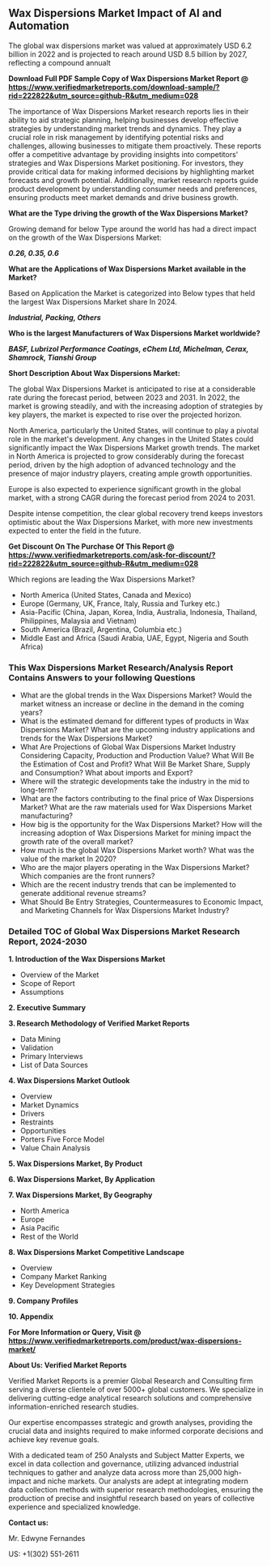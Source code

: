 <h2>Wax Dispersions Market Impact of AI and Automation</h2><p>The global wax dispersions market was valued at approximately USD 6.2 billion in 2022 and is projected to reach around USD 8.5 billion by 2027, reflecting a compound annualt</p><p id="" class=""><strong>Download Full PDF Sample Copy of Wax Dispersions Market Report @ <a href="https://www.verifiedmarketreports.com/download-sample/?rid=222822&utm_source=github-R&utm_medium=028" target="_blank">https://www.verifiedmarketreports.com/download-sample/?rid=222822&utm_source=github-R&utm_medium=028</a></strong></p><p>The importance of&nbsp;Wax Dispersions Market research reports lies in their ability to aid strategic planning, helping businesses develop effective strategies by understanding market trends and dynamics. They play a crucial role in risk management by identifying potential risks and challenges, allowing businesses to mitigate them proactively. These reports offer a competitive advantage by providing insights into competitors' strategies and Wax Dispersions Market positioning. For investors, they provide critical data for making informed decisions by highlighting market forecasts and growth potential. Additionally, market research reports guide product development by understanding consumer needs and preferences, ensuring products meet market demands and drive business growth.</p><p><strong>What are the&nbsp;Type driving the growth of the Wax Dispersions Market?</strong></p><p id="" class="">Growing demand for below Type around the world has had a direct impact on the growth of the Wax Dispersions Market:</p><em><strong>0.26, 0.35, 0.6</strong></em></p><strong>What are the&nbsp;Applications&nbsp;of Wax Dispersions Market available in the Market?</strong></p><p id="" class="">Based on Application the Market is categorized into Below types that held the largest Wax Dispersions Market share In 2024.</p><em><strong>Industrial, Packing, Others</strong></em></p><strong>Who is the largest Manufacturers of Wax Dispersions Market worldwide?</strong></p><p><em><strong>BASF, Lubrizol Performance Coatings, eChem Ltd, Michelman, Cerax, Shamrock, Tianshi Group</strong></em></p><p id="" class=""><strong>Short Description About Wax Dispersions Market:</strong></p><p>The global Wax Dispersions Market is anticipated to rise at a considerable rate during the forecast period, between 2023 and 2031. In 2022, the market is growing steadily, and with the increasing adoption of strategies by key players, the market is expected to rise over the projected horizon.</p><p>North America, particularly the United States, will continue to play a pivotal role in the market's development. Any changes in the United States could significantly impact the Wax Dispersions Market growth trends. The market in North America is projected to grow considerably during the forecast period, driven by the high adoption of advanced technology and the presence of major industry players, creating ample growth opportunities.</p><p>Europe is also expected to experience significant growth in the global market, with a strong CAGR during the forecast period from 2024 to 2031.</p><p>Despite intense competition, the clear global recovery trend keeps investors optimistic about the Wax Dispersions Market, with more new investments expected to enter the field in the future.</p><p id="" class=""><strong>Get Discount On The Purchase Of This Report @ <a href="https://www.verifiedmarketreports.com/ask-for-discount/?rid=222822&utm_source=github-R&utm_medium=028" target="_blank">https://www.verifiedmarketreports.com/ask-for-discount/?rid=222822&utm_source=github-R&utm_medium=028</a></strong></p>Which regions are leading the Wax Dispersions Market?</p><ul><li>North America (United States, Canada and Mexico)</li><li>Europe (Germany, UK, France, Italy, Russia and Turkey etc.)</li><li>Asia-Pacific (China, Japan, Korea, India, Australia, Indonesia, Thailand, Philippines, Malaysia and Vietnam)</li><li>South America (Brazil, Argentina, Columbia etc.)</li><li>Middle East and Africa (Saudi Arabia, UAE, Egypt, Nigeria and South Africa)</li></ul><h3 id="" class="">This Wax Dispersions Market Research/Analysis Report Contains Answers to your following Questions</h3><ul><li>What are the global trends in the Wax Dispersions Market? Would the market witness an increase or decline in the demand in the coming years?</li><li>What is the estimated demand for different types of products in Wax Dispersions Market? What are the upcoming industry applications and trends for the Wax Dispersions Market?</li><li>What Are Projections of Global Wax Dispersions Market Industry Considering Capacity, Production and Production Value? What Will Be the Estimation of Cost and Profit? What Will Be Market Share, Supply and Consumption? What about imports and Export?</li><li>Where will the strategic developments take the industry in the mid to long-term?</li><li>What are the factors contributing to the final price of Wax Dispersions Market? What are the raw materials used for Wax Dispersions Market manufacturing?</li><li>How big is the opportunity for the Wax Dispersions Market? How will the increasing adoption of Wax Dispersions Market for mining impact the growth rate of the overall market?</li><li>How much is the global Wax Dispersions Market worth? What was the value of the market In 2020?</li><li>Who are the major players operating in the Wax Dispersions Market? Which companies are the front runners?</li><li>Which are the recent industry trends that can be implemented to generate additional revenue streams?</li><li>What Should Be Entry Strategies, Countermeasures to Economic Impact, and Marketing Channels for Wax Dispersions Market Industry?</li></ul><h3 id="" class="">Detailed TOC of Global Wax Dispersions Market Research Report, 2024-2030</h3><p id="" class=""><strong>1. Introduction of the Wax Dispersions Market</strong></p><ul><li>Overview of the Market</li><li>Scope of Report</li><li>Assumptions</li></ul><p id="" class=""><strong>2. Executive Summary</strong></p><p id="" class=""><strong>3. Research Methodology of Verified Market Reports</strong></p><ul><li>Data Mining</li><li>Validation</li><li>Primary Interviews</li><li>List of Data Sources</li></ul><p id="" class=""><strong>4. Wax Dispersions Market Outlook</strong></p><ul><li>Overview</li><li>Market Dynamics</li><li>Drivers</li><li>Restraints</li><li>Opportunities</li><li>Porters Five Force Model</li><li>Value Chain Analysis</li></ul><p id="" class=""><strong>5. Wax Dispersions Market, By Product</strong></p><p id="" class=""><strong>6. Wax Dispersions Market, By Application</strong></p><p id="" class=""><strong>7. Wax Dispersions Market, By Geography</strong></p><ul><li>North America</li><li>Europe</li><li>Asia Pacific</li><li>Rest of the World</li></ul><p id="" class=""><strong>8. Wax Dispersions Market Competitive Landscape</strong></p><ul><li>Overview</li><li>Company Market Ranking</li><li>Key Development Strategies</li></ul><p id="" class=""><strong>9. Company Profiles</strong></p><p id="" class=""><strong>10. Appendix</strong></p><p id="" class=""><strong>For More Information or Query, Visit @ <a href="https://www.verifiedmarketreports.com/product/wax-dispersions-market/" target="_blank">https://www.verifiedmarketreports.com/product/wax-dispersions-market/</a></strong></p><p id="" class=""><strong>About Us: Verified Market Reports</strong></p><p id="" class="">Verified Market Reports is a premier Global Research and Consulting firm serving a diverse clientele of over 5000+ global customers. We specialize in delivering cutting-edge analytical research solutions and comprehensive information-enriched research studies.</p><p id="" class="">Our expertise encompasses strategic and growth analyses, providing the crucial data and insights required to make informed corporate decisions and achieve key revenue goals.</p><p id="" class="">With a dedicated team of 250 Analysts and Subject Matter Experts, we excel in data collection and governance, utilizing advanced industrial techniques to gather and analyze data across more than 25,000 high-impact and niche markets. Our analysts are adept at integrating modern data collection methods with superior research methodologies, ensuring the production of precise and insightful research based on years of collective experience and specialized knowledge.</p><p id="" class=""><strong>Contact us:</strong></p><p id="" class="">Mr. Edwyne Fernandes</p><p id="" class="">US: +1(302) 551-2611</p>